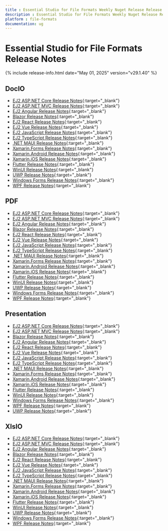 ```yaml
---
title : Essential Studio for File Formats Weekly Nuget Release Release Notes  
description : Essential Studio for File Formats Weekly Nuget Release Release Notes  
platform : file-formats
documentation: ug
---
```


# Essential Studio for File Formats  Release Notes  

{% include release-info.html date="May 01, 2025" version="v29.1.40" %} 




## DocIO

* [EJ2 ASP.NET Core Release Notes](https://ej2.syncfusion.com/aspnetcore/documentation/release-notes/29.1.40#docio){:target="_blank"}
* [EJ2 ASP.NET MVC Release Notes](https://ej2.syncfusion.com/aspnetmvc/documentation/release-notes/29.1.40#docio){:target="_blank"}
* [EJ2 Angular Release Notes](https://ej2.syncfusion.com/angular/documentation/release-notes/29.1.40#docio){:target="_blank"}
* [Blazor Release Notes](https://blazor.syncfusion.com/documentation/release-notes/29.1.40#docio){:target="_blank"}
* [EJ2 React Release Notes](https://ej2.syncfusion.com/react/documentation/release-notes/29.1.40#docio){:target="_blank"}
* [EJ2 Vue  Release Notes](https://ej2.syncfusion.com/vue/documentation/release-notes/29.1.40#docio){:target="_blank"}
* [EJ2 JavaScript Release Notes](https://ej2.syncfusion.com/javascript/documentation/release-notes/29.1.40#docio){:target="_blank"}
* [EJ2 TypeScript Release Notes](https://ej2.syncfusion.com/documentation/release-notes/29.1.40#docio){:target="_blank"}
* [.NET MAUI Release Notes](/maui/release-notes/v29.1.40#docio){:target="_blank"}
* [Xamarin.Forms Release Notes](/xamarin/release-notes/v29.1.40#docio){:target="_blank"}
* [Xamarin.Android Release Notes](/xamarin-android/release-notes/v29.1.40#docio){:target="_blank"}
* [Xamarin.iOS Release Notes](/xamarin-ios/release-notes/v29.1.40#docio){:target="_blank"}
* [Flutter Release Notes](/flutter/release-notes/v29.1.40#docio){:target="_blank"}
* [WinUI Release Notes](/winui/release-notes/v29.1.40#docio){:target="_blank"}
* [UWP Release Notes](/uwp/release-notes/v29.1.40#docio){:target="_blank"}
* [Windows Forms Release Notes](/windowsforms/release-notes/v29.1.40#docio){:target="_blank"}
* [WPF Release Notes](/wpf/release-notes/v29.1.40#docio){:target="_blank"}



## PDF

* [EJ2 ASP.NET Core Release Notes](https://ej2.syncfusion.com/aspnetcore/documentation/release-notes/29.1.40#pdf){:target="_blank"}
* [EJ2 ASP.NET MVC Release Notes](https://ej2.syncfusion.com/aspnetmvc/documentation/release-notes/29.1.40#pdf){:target="_blank"}
* [EJ2 Angular Release Notes](https://ej2.syncfusion.com/angular/documentation/release-notes/29.1.40#pdf){:target="_blank"}
* [Blazor Release Notes](https://blazor.syncfusion.com/documentation/release-notes/29.1.40#pdf){:target="_blank"}
* [EJ2 React Release Notes](https://ej2.syncfusion.com/react/documentation/release-notes/29.1.40#pdf){:target="_blank"}
* [EJ2 Vue  Release Notes](https://ej2.syncfusion.com/vue/documentation/release-notes/29.1.40#pdf){:target="_blank"}
* [EJ2 JavaScript Release Notes](https://ej2.syncfusion.com/javascript/documentation/release-notes/29.1.40#pdf){:target="_blank"}
* [EJ2 TypeScript Release Notes](https://ej2.syncfusion.com/documentation/release-notes/29.1.40#pdf){:target="_blank"}
* [.NET MAUI Release Notes](/maui/release-notes/v29.1.40#pdf){:target="_blank"}
* [Xamarin.Forms Release Notes](/xamarin/release-notes/v29.1.40#pdf){:target="_blank"}
* [Xamarin.Android Release Notes](/xamarin-android/release-notes/v29.1.40#pdf){:target="_blank"}
* [Xamarin.iOS Release Notes](/xamarin-ios/release-notes/v29.1.40#pdf){:target="_blank"}
* [Flutter Release Notes](/flutter/release-notes/v29.1.40#pdf){:target="_blank"}
* [WinUI Release Notes](/winui/release-notes/v29.1.40#pdf){:target="_blank"}
* [UWP Release Notes](/uwp/release-notes/v29.1.40#pdf){:target="_blank"}
* [Windows Forms Release Notes](/windowsforms/release-notes/v29.1.40#pdf){:target="_blank"}
* [WPF Release Notes](/wpf/release-notes/v29.1.40#pdf){:target="_blank"}


## Presentation

* [EJ2 ASP.NET Core Release Notes](https://ej2.syncfusion.com/aspnetcore/documentation/release-notes/29.1.40#presentation){:target="_blank"}
* [EJ2 ASP.NET MVC Release Notes](https://ej2.syncfusion.com/aspnetmvc/documentation/release-notes/29.1.40#presentation){:target="_blank"}
* [Blazor Release Notes](https://blazor.syncfusion.com/documentation/release-notes/29.1.40#presentation){:target="_blank"}
* [EJ2 Angular Release Notes](https://ej2.syncfusion.com/angular/documentation/release-notes/29.1.40#presentation){:target="_blank"}
* [EJ2 React Release Notes](https://ej2.syncfusion.com/react/documentation/release-notes/29.1.40#presentation){:target="_blank"}
* [EJ2 Vue  Release Notes](https://ej2.syncfusion.com/vue/documentation/release-notes/29.1.40#presentation){:target="_blank"}
* [EJ2 JavaScript Release Notes](https://ej2.syncfusion.com/javascript/documentation/release-notes/29.1.40#presentation){:target="_blank"}
* [EJ2 TypeScript Release Notes](https://ej2.syncfusion.com/documentation/release-notes/29.1.40#presentation){:target="_blank"}
* [.NET MAUI Release Notes](/maui/release-notes/v29.1.40#presentation){:target="_blank"}
* [Xamarin.Forms Release Notes](/xamarin/release-notes/v29.1.40#presentation){:target="_blank"}
* [Xamarin.Android Release Notes](/xamarin-android/release-notes/v29.1.40#presentation){:target="_blank"}
* [Xamarin.iOS Release Notes](/xamarin-ios/release-notes/v29.1.40#presentation){:target="_blank"}
* [Flutter Release Notes](/flutter/release-notes/v29.1.40#presentation){:target="_blank"}
* [WinUI Release Notes](/winui/release-notes/v29.1.40#presentation){:target="_blank"}
* [Windows Forms Release Notes](/windowsforms/release-notes/v29.1.40#presentation){:target="_blank"}
* [WPF Release Notes](/wpf/release-notes/v29.1.40#presentation){:target="_blank"}
* [UWP Release Notes](/uwp/release-notes/v29.1.40#presentation){:target="_blank"}



## XlsIO

* [EJ2 ASP.NET Core Release Notes](https://ej2.syncfusion.com/aspnetcore/documentation/release-notes/29.1.40#xlsio){:target="_blank"}
* [EJ2 ASP.NET MVC Release Notes](https://ej2.syncfusion.com/aspnetmvc/documentation/release-notes/29.1.40#xlsio){:target="_blank"}
* [EJ2 Angular Release Notes](https://ej2.syncfusion.com/angular/documentation/release-notes/29.1.40#xlsio){:target="_blank"}
* [Blazor Release Notes](https://blazor.syncfusion.com/documentation/release-notes/29.1.40#xlsio){:target="_blank"}
* [EJ2 React Release Notes](https://ej2.syncfusion.com/react/documentation/release-notes/29.1.40#xlsio){:target="_blank"}
* [EJ2 Vue  Release Notes](https://ej2.syncfusion.com/vue/documentation/release-notes/29.1.40#xlsio){:target="_blank"}
* [EJ2 JavaScript Release Notes](https://ej2.syncfusion.com/javascript/documentation/release-notes/29.1.40#xlsio){:target="_blank"}
* [EJ2 TypeScript Release Notes](https://ej2.syncfusion.com/documentation/release-notes/29.1.40#xlsio){:target="_blank"}
* [.NET MAUI Release Notes](/maui/release-notes/v29.1.40#xlsio){:target="_blank"}
* [Xamarin.Forms Release Notes](/xamarin/release-notes/v29.1.40#xlsio){:target="_blank"}
* [Xamarin.Android Release Notes](/xamarin-android/release-notes/v29.1.40#xlsio){:target="_blank"}
* [Xamarin.iOS Release Notes](/xamarin-ios/release-notes/v29.1.40#xlsio){:target="_blank"}
* [Flutter Release Notes](/flutter/release-notes/v29.1.40#xlsio){:target="_blank"}
* [WinUI Release Notes](/winui/release-notes/v29.1.40#xlsio){:target="_blank"}
* [UWP Release Notes](/uwp/release-notes/v29.1.40#xlsio){:target="_blank"}
* [Windows Forms Release Notes](/windowsforms/release-notes/v29.1.40#xlsio){:target="_blank"}
* [WPF Release Notes](/wpf/release-notes/v29.1.40#xlsio){:target="_blank"}


